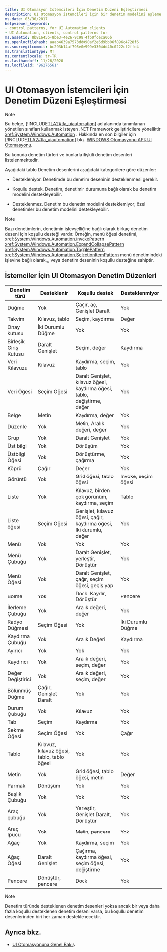 ```yaml
---
title: UI Otomasyon İstemcileri İçin Denetim Düzeni Eşleştirmesi
description: UI Otomasyon istemcileri için bir denetim modelini eşleme tablosu görüntüleyin. Belirli denetim türlerine yönelik eylemler desteklenir, koşullu olarak desteklenir veya desteklenmez.
ms.date: 03/30/2017
helpviewer_keywords:
- control patterns, for UI Automation clients
- UI Automation, clients, control patterns for
ms.assetid: 8b81645b-8be3-4e26-9c98-4fb0fceca06b
ms.openlocfilehash: aaab4639a7573dd090af2e6d9bb06f896c4728f6
ms.sourcegitcommit: bc293b14af795e0e999e3304dd40c0222cf2ffe4
ms.translationtype: MT
ms.contentlocale: tr-TR
ms.lasthandoff: 11/26/2020
ms.locfileid: "96276561"
---
```

# <a name="control-pattern-mapping-for-ui-automation-clients"></a>UI Otomasyon İstemcileri İçin Denetim Düzeni Eşleştirmesi

> [!NOTE]
> Bu belge, [!INCLUDE[TLA2#tla_uiautomation](../../../includes/tla2sharptla-uiautomation-md.md)] ad alanında tanımlanan yönetilen sınıfları kullanmak isteyen .NET Framework geliştiricilere yöneliktir <xref:System.Windows.Automation> . Hakkında en son bilgiler için [!INCLUDE[TLA2#tla_uiautomation](../../../includes/tla2sharptla-uiautomation-md.md)] bkz. [WINDOWS Otomasyonu API: UI Otomasyonu](/windows/win32/winauto/entry-uiauto-win32).  
  
 Bu konuda denetim türleri ve bunlarla ilişkili denetim desenleri listelenmektedir.  
  
 Aşağıdaki tablo Denetim desenlerini aşağıdaki kategorilere göre düzenler:  
  
- Destekleniyor. Denetimde bu denetim deseninin desteklenmesi gerekir.  
  
- Koşullu destek. Denetim, denetimin durumuna bağlı olarak bu denetim modelini destekleyebilir.  
  
- Desteklenmez. Denetim bu denetim modelini desteklemiyor; özel denetimler bu denetim modelini destekleyebilir.  
  
> [!NOTE]
> Bazı denetimlerin, denetimin işlevselliğine bağlı olarak birkaç denetim deseni için koşullu desteği vardır. Örneğin, menü öğesi denetimi, <xref:System.Windows.Automation.InvokePattern> <xref:System.Windows.Automation.ExpandCollapsePattern> <xref:System.Windows.Automation.TogglePattern> <xref:System.Windows.Automation.SelectionItemPattern> menü denetimindeki işlevine bağlı olarak,,, veya denetim deseninin koşullu desteğine sahiptir.  
  
<a name="control_mapping_clients"></a>

## <a name="ui-automation-control-patterns-for-clients"></a>İstemciler İçin UI Otomasyon Denetim Düzenleri  
  
|Denetim türü|Desteklenir|Koşullu destek|Desteklenmiyor|  
|------------------|---------------|-------------------------|-------------------|  
|Düğme|Yok|Çağır, aç, Genişlet Daralt|Yok|  
|Takvim|Kılavuz, tablo|Seçim, kaydırma|Değer|  
|Onay kutusu|İki Durumlu Düğme|Yok|Yok|  
|Birleşik Giriş Kutusu|Daralt Genişlet|Seçim, değer|Kaydırma|  
|Veri Kılavuzu|Kılavuz|Kaydırma, seçim, tablo|Yok|  
|Veri Öğesi|Seçim Öğesi|Daralt Genişlet, kılavuz öğesi, kaydırma öğesi, tablo, değiştirme, değer|Yok|  
|Belge|Metin|Kaydırma, değer|Yok|  
|Düzenle|Yok|Metin, Aralık değeri, değer|Yok|  
|Grup|Yok|Daralt Genişlet|Yok|  
|Üst bilgi|Yok|Dönüşüm|Yok|  
|Üstbilgi Öğesi|Yok|Dönüştürme, çağırma|Yok|  
|Köprü|Çağır|Değer|Yok|  
|Görüntü|Yok|Grid öğesi, tablo öğesi|Invoke, seçim öğesi|  
|Liste|Yok|Kılavuz, birden çok görünüm, kaydırma, seçim|Tablo|  
|Liste öğesi|Seçim Öğesi|Genişlet, kılavuz öğesi, çağır, kaydırma öğesi, Iki durumlu, değer|Yok|  
|Menü|Yok|Yok|Yok|  
|Menü Çubuğu|Yok|Daralt Genişlet, yerleştir, Dönüştür|Yok|  
|Menü Öğesi|Yok|Daralt Genişlet, çağır, seçim öğesi, geçiş yap|Yok|  
|Bölme|Yok|Dock. Kaydır, Dönüştür|Pencere|  
|İlerleme Çubuğu|Yok|Aralık değeri, değer|Yok|  
|Radyo Düğmesi|Seçim Öğesi|Yok|İki Durumlu Düğme|  
|Kaydırma Çubuğu|Yok|Aralık Değeri|Kaydırma|  
|Ayırıcı|Yok|Yok|Yok|  
|Kaydırıcı|Yok|Aralık değeri, seçim, değer|Yok|  
|Değer Değiştirici|Yok|Aralık değeri, seçim, değer|Yok|  
|Bölünmüş Düğme|Çağır, Genişlet Daralt|Yok|Yok|  
|Durum Çubuğu|Yok|Kılavuz|Yok|  
|Tab|Seçim|Kaydırma|Yok|  
|Sekme Öğesi|Seçim Öğesi|Yok|Çağır|  
|Tablo|Kılavuz, kılavuz öğesi, tablo, tablo öğesi|Yok|Yok|  
|Metin|Yok|Grid öğesi, tablo öğesi, metin|Değer|  
|Parmak|Dönüşüm|Yok|Yok|  
|Başlık Çubuğu|Yok|Yok|Yok|  
|Araç çubuğu|Yok|Yerleştir, Genişlet Daralt, Dönüştür|Yok|  
|Araç Ipucu|Yok|Metin, pencere|Yok|  
|Ağaç|Yok|Kaydırma, seçim|Yok|  
|Ağaç Öğesi|Daralt Genişlet|Çağırma, kaydırma öğesi, seçim öğesi, değiştirme|Yok|  
|Pencere|Dönüştür, pencere|Dock|Yok|  
  
> [!NOTE]
> Denetim türünde desteklenen denetim desenleri yoksa ancak bir veya daha fazla koşullu desteklenen denetim deseni varsa, bu koşullu denetim desenlerinden biri her zaman desteklenecektir.  
  
## <a name="see-also"></a>Ayrıca bkz.

- [UI Otomasyonuna Genel Bakış](ui-automation-overview.md)

